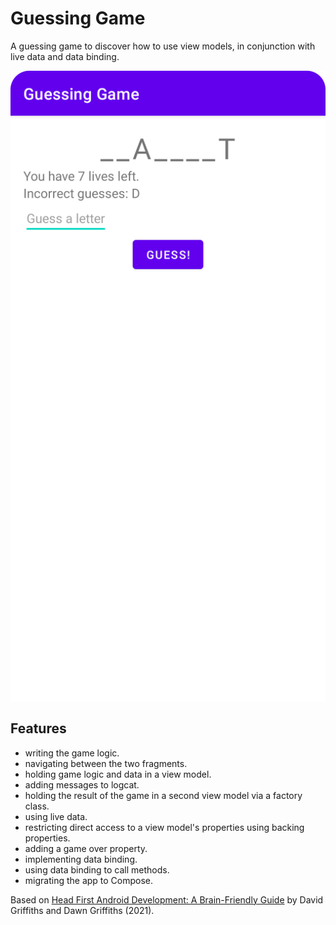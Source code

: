 # Guessing Game

A guessing game to discover how to use view models, in conjunction with live data and data binding.

<p align="center">
<img src="screenshot.png" style="width:528px;max-width: 100%;">
</p>

## Features

- writing the game logic.
- navigating between the two fragments.
- holding game logic and data in a view model.
- adding messages to logcat.
- holding the result of the game in a second view model via a factory class.
- using live data.
- restricting direct access to a view model's properties using backing properties.
- adding a game over property.
- implementing data binding.
- using data binding to call methods.
- migrating the app to Compose.

Based on [Head First Android Development: A Brain-Friendly Guide](https://www.amazon.com/Head-First-Android-Development-Brain-Friendly/dp/1449362184) by David Griffiths and Dawn Griffiths (2021).
